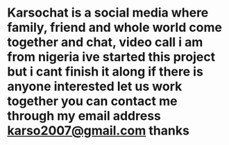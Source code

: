 # Karsochat is a social media where family, friend and whole world come together and chat, video call i am from nigeria ive started this project but i cant finish it along if there is anyone interested let us work together you can contact me through my email address karso2007@gmail.com thanks 
